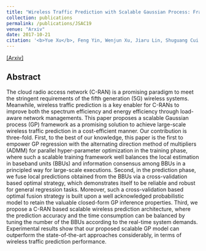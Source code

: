 ```yaml
---
title: "Wireless Traffic Prediction with Scalable Gaussian Process: Framework, Algorithms, and Verification"
collection: publications
permalink: /publications/JSAC19
venue: "Arxiv"
date: 2017-10-21
citation: '<b>Yue Xu</b>, Feng Yin, Wenjun Xu, Jiaru Lin, Shuguang Cui <i>Arxiv</i>.'
---
```


[[Arxiv]](<https://arxiv.org/abs/1902.04763>)

## Abstract
The cloud radio access network (C-RAN) is a promising paradigm to meet the stringent requirements of the fifth generation (5G) wireless systems. Meanwhile, wireless traffic prediction is a key enabler for C-RANs to improve both the spectrum efficiency and energy efficiency through load-aware network managements. This paper proposes a scalable Gaussian process (GP) framework as a promising solution to achieve large-scale wireless traffic prediction in a cost-efficient manner. 
Our contribution is three-fold. 
First, to the best of our knowledge, this paper is the first to empower GP regression with the alternating direction method of multipliers (ADMM) for parallel hyper-parameter optimization in the training phase, where such a scalable training framework well balances the local estimation in baseband units (BBUs) and information consensus among BBUs in a principled way for large-scale executions. 
Second, in the prediction phase, we fuse local predictions obtained from the BBUs via a cross-validation based optimal strategy, which demonstrates itself to be reliable and robust for general regression tasks. Moreover, such a cross-validation based optimal fusion strategy is built upon a well acknowledged probabilistic model to retain the valuable closed-form GP inference properties. 
Third, we propose a C-RAN based scalable wireless prediction architecture, where the prediction accuracy and the time consumption can be balanced by tuning the number of the BBUs according to the real-time system demands.
Experimental results show that our proposed scalable GP model can outperform the state-of-the-art approaches considerably, in terms of wireless traffic prediction performance.
